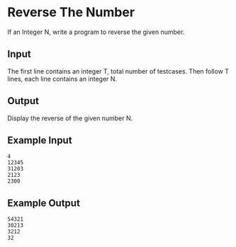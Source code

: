# Reverse The Number

If an Integer N, write a program to reverse the given number.

## Input

The first line contains an integer T, total number of testcases. Then follow T lines, each line contains an integer N.

## Output

Display the reverse of the given number N.

## Example Input

```
4
12345
31203
2123
2300
```

## Example Output

```
54321
30213
3212
32
```
